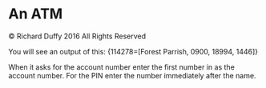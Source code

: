 # An ATM 

&copy; Richard Duffy 2016 All Rights Reserved

You will see an output of this: {114278=[Forest Parrish, 0900, 18994, 1446]}

When it asks for the account number enter the first number in as the account number. For the PIN enter the number immediately after the name.
